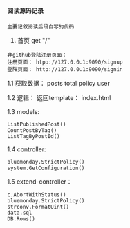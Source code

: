 #### 阅读源码记录
`主要记叙阅读后段自写的代码`

1.  首页  get   "/" 
```
非github登陆注册页面：
注册页面： htpp://127.0.0.1:9090/signup
登陆页面： http://127.0.0.1:9090/signin
```

1.1 获取数据：   posts  total   policy  user    

1.2 逻辑：   返回template： index.html

1.3 models:     
```text
ListPublishedPost()     
CountPostByTag()    
ListTagByPostId()   
```

1.4 controller: 
```text
bluemonday.StrictPolicy()
system.GetConfiguration()

```

1.5 extend-controller：
```text
c.AbortWithStatus()
bluemonday.StrictPolicy()
strconv.FormatUint()
data.sql
DB.Rows()
```

